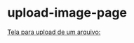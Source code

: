 # upload-image-page

[Tela para upload de um arquivo:](https://github.com/wyctorfogos/upload-image-page/images/final-screen.png)